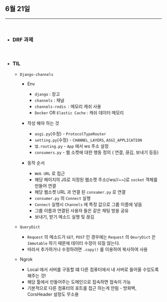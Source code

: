 ## 6월 21일

***

<br>

* ### DRF 과제
  
<br> 

* ### TIL
  * `Django-channels `
    * Env 
      * `django` : 장고 
      * `channels` : 채널
      * `channels-redis `: 메모리 캐쉬 사용
      * `Docker` OR `Elastic Cache` : 캐쉬 데이터 메모리
    * 작성 해야 하는 것 
      * `asgi.py`(수정) - `ProtocolTypeRouter`
      * `setting.py`(수정) - `CHANNEL_LAYERS`, `ASGI_APPLICATION`
      * `앱.routing.py` - `App` 에서 ws 주소 설정
      * `consumers.py` - 웹 소켓에 대한 행동 정의 ( 연결, 끊김, 보내기 등등)
        
    * 동작 순서 
      * `Web URL` 로 접근 
      * 해당 페이지의 JS로 지정된 웹소켓 주소(/ws//~~)로 `socket` 객체를 만들어 연결
      * 해당 웹소켓 URL 과 연결 된 `consumer.py` 로 연결
      * `consumer.py` 의 `Connect` 실행 
      * `Connect` 실행시 `Channels` 에 특정 값으로 그룹 이름에 넣음 
      * 그룹 이름과 연결된 사용자 들은 같은 채팅 방을 공유
      * 보내기, 받기 메소드 실행 및 끊김 
  
  * `QueryDict`
    * `Request` 의 메소드가 `GET`, `POST` 인 경우에는 `Request` 의 `QeuryDict` 은 `Immutable` 하기 때문에 데이터 수정이 되질 않는다. 
    * 따라서 추가하거나 수정하려면 `.copy()` 를 이용하여 복사하여 사용

      
  * Ngrok 
    * Local 에서 서버를 구동할 떄 다른 컴퓨터에서 내 서버로 들어올 수있도록 해주는 것!
    * 해당 툴에서 만들어주는 도메인으로 접속하면 접속이 가능
    * 기본적으로 다른 컴퓨터의 포트를 접근 하는게 안됨 - 방화벽, CorsHeader 설정도 무소용